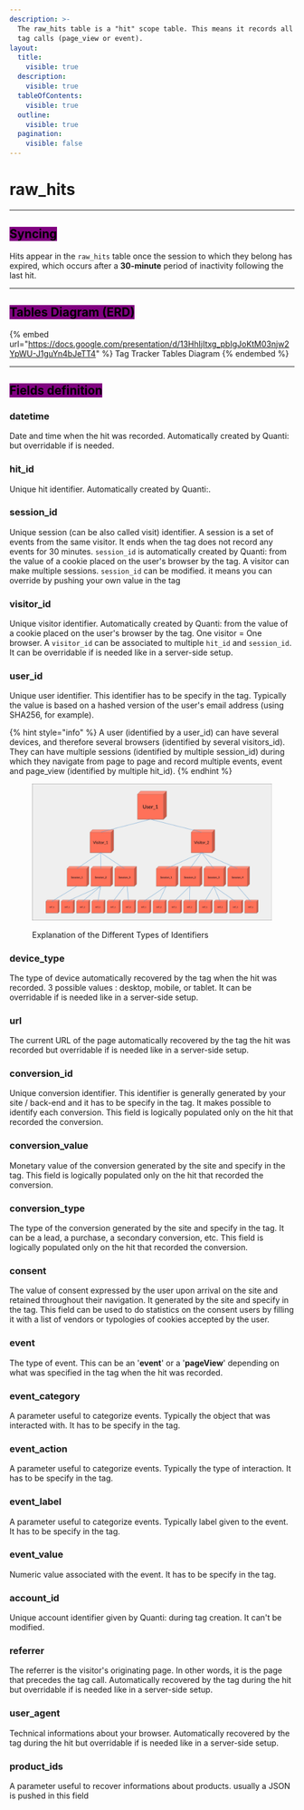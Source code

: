 ```yaml
---
description: >-
  The raw_hits table is a "hit" scope table. This means it records all incoming
  tag calls (page_view or event).
layout:
  title:
    visible: true
  description:
    visible: true
  tableOfContents:
    visible: true
  outline:
    visible: true
  pagination:
    visible: false
---
```


# raw\_hits

***

## <mark style="background-color:purple;">Syncing</mark>

Hits appear in the `raw_hits` table once the session to which they belong has expired, which occurs after a **30-minute** period of inactivity following the last hit.

***

## <mark style="background-color:purple;">Tables Diagram (ERD)</mark>

{% embed url="https://docs.google.com/presentation/d/13HhIjItxg_pbIgJoKtM03njw2YpWU-J1guYn4bJeTT4" %}
Tag Tracker Tables Diagram
{% endembed %}

***

## <mark style="background-color:purple;">Fields definition</mark>

### datetime

Date and time when the hit was recorded. Automatically created by Quanti: but overridable if is needed.

### hit\_id

Unique hit identifier. Automatically created by Quanti:.

### session\_id

Unique session (can be also called visit) identifier. A session is a set of events from the same visitor. It ends when the tag does not record any events for 30 minutes. `session_id` is automatically created by Quanti: from the value of a cookie placed on the user's browser by the tag. A visitor can make multiple sessions. `session_id` can be modified. it means you can override by pushing your own value in the tag

### visitor\_id

Unique visitor identifier. Automatically created by Quanti: from the value of a cookie placed on the user's browser by the tag. One visitor = One browser. A `visitor_id` can be associated to multiple `hit_id` and `session_id`. It can be overridable if is needed like in a server-side setup.

### user\_id

Unique user identifier. This identifier has to be specify in the tag. Typically the value is based on a hashed version of the user's email address (using SHA256, for example).

{% hint style="info" %}
A user (identified by a user\_id) can have several devices, and therefore several browsers (identified by several visitors\_id). They can have multiple sessions (identified by multiple session\_id) during which they navigate from page to page and record multiple events, event and page\_view (identified by multiple hit\_id).
{% endhint %}

<figure><img src="../../.gitbook/assets/userr.jpg" alt="Explanation of the Different Types of Identifiers"><figcaption><p>Explanation of the Different Types of Identifiers</p></figcaption></figure>

### device\_type

The type of device automatically recovered by the tag when the hit was recorded. 3 possible values : desktop, mobile, or tablet. It can be overridable if is needed like in a server-side setup.

### url

The current URL of the page automatically recovered by the tag the hit was recorded but overridable if is needed like in a server-side setup.

### conversion\_id

Unique conversion identifier. This identifier is generally generated by your site / back-end and it has to be specify in the tag. It makes possible to identify each conversion. This field is logically populated only on the hit that recorded the conversion.

### conversion\_value

Monetary value of the conversion generated by the site and specify in the tag. This field is logically populated only on the hit that recorded the conversion.

### conversion\_type

The type of the conversion generated by the site and specify in the tag. It can be a lead, a purchase, a secondary conversion, etc. This field is logically populated only on the hit that recorded the conversion.

### consent

The value of consent expressed by the user upon arrival on the site and retained throughout their navigation. It generated by the site and specify in the tag. This field can be used to do statistics on the consent users by filling it with a list of vendors or typologies of cookies accepted by the user.

### event

The type of event. This can be an '**event**' or a '**pageView**' depending on what was specified in the tag when the hit was recorded.

### event\_category

A parameter useful to categorize events. Typically the object that was interacted with. It has to be specify in the tag.

### event\_action

A parameter useful to categorize events. Typically the type of interaction. It has to be specify in the tag.

### event\_label

A parameter useful to categorize events. Typically label given to the event. It has to be specify in the tag.

### event\_value

Numeric value associated with the event. It has to be specify in the tag.

### account\_id

Unique account identifier given by Quanti: during tag creation. It can't be modified.

### referrer

The referrer is the visitor's originating page. In other words, it is the page that precedes the tag call. Automatically recovered by the tag during the hit but overridable if is needed like in a server-side setup.

### user\_agent

Technical informations about your browser. Automatically recovered by the tag during the hit but overridable if is needed like in a server-side setup.

### product\_ids

A parameter useful to recover informations about products. usually a JSON is pushed in this field
